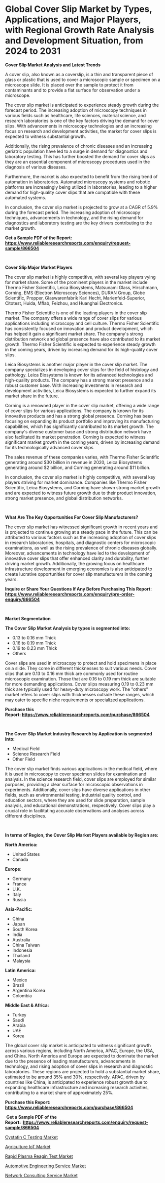 <p><h1>Global Cover Slip Market by Types, Applications, and Major Players, with Regional Growth Rate Analysis and Development Situation, from 2024 to 2031</h1></p><p><strong>Cover Slip Market Analysis and Latest Trends</strong></p>
<p><p>A cover slip, also known as a coverslip, is a thin and transparent piece of glass or plastic that is used to cover a microscopic sample or specimen on a microscope slide. It is placed over the sample to protect it from contaminants and to provide a flat surface for observation under a microscope.</p><p>The cover slip market is anticipated to experience steady growth during the forecast period. The increasing adoption of microscopy techniques in various fields such as healthcare, life sciences, material science, and research laboratories is one of the key factors driving the demand for cover slips. With advancements in microscopy technologies and an increasing focus on research and development activities, the market for cover slips is expected to witness substantial growth.</p><p>Additionally, the rising prevalence of chronic diseases and an increasing geriatric population have led to a surge in demand for diagnostics and laboratory testing. This has further boosted the demand for cover slips as they are an essential component of microscopy procedures used in the diagnosis of various diseases.</p><p>Furthermore, the market is also expected to benefit from the rising trend of automation in laboratories. Automated microscopy systems and robotic platforms are increasingly being utilized in laboratories, leading to a higher demand for high-quality cover slips that are compatible with these automated systems.</p><p>In conclusion, the cover slip market is projected to grow at a CAGR of 5.9% during the forecast period. The increasing adoption of microscopy techniques, advancements in technology, and the rising demand for diagnostics and laboratory testing are the key drivers contributing to the market growth.</p></p>
<p><strong>Get a Sample PDF of the Report:&nbsp; <a href="https://www.reliableresearchreports.com/enquiry/request-sample/866504">https://www.reliableresearchreports.com/enquiry/request-sample/866504</a></strong></p>
<p>&nbsp;</p>
<p><strong>Cover Slip Major Market Players</strong></p>
<p><p>The cover slip market is highly competitive, with several key players vying for market share. Some of the prominent players in the market include Thermo Fisher Scientific, Leica Biosystems, Matsunami Glass, Hirschmann, Corning, EMS (Electron Microscopy Sciences), DURAN Group, Globe Scientific, Propper, Glaswarenfabrik Karl Hecht, Marienfeld-Superior, Citotest, Huida, Mflab, Feizhou, and Huanghai Electronics.</p><p>Thermo Fisher Scientific is one of the leading players in the cover slip market. The company offers a wide range of cover slips for various applications including microscopy and cell culture. Thermo Fisher Scientific has consistently focused on innovation and product development, which has helped it gain a significant market share. The company's strong distribution network and global presence have also contributed to its market growth. Thermo Fisher Scientific is expected to experience steady growth in the coming years, driven by increasing demand for its high-quality cover slips.</p><p>Leica Biosystems is another major player in the cover slip market. The company specializes in developing cover slips for the field of histology and pathology. Leica Biosystems is known for its advanced technologies and high-quality products. The company has a strong market presence and a robust customer base. With increasing investments in research and development activities, Leica Biosystems is expected to further expand its market share in the future.</p><p>Corning is a renowned player in the cover slip market, offering a wide range of cover slips for various applications. The company is known for its innovative products and has a strong global presence. Corning has been focusing on expanding its product portfolio and improving its manufacturing capabilities, which has significantly contributed to its market growth. The company's diverse customer base and strong distribution network have also facilitated its market penetration. Corning is expected to witness significant market growth in the coming years, driven by increasing demand for its technologically advanced cover slips.</p><p>The sales revenue of these companies varies, with Thermo Fisher Scientific generating around $30 billion in revenue in 2020, Leica Biosystems generating around $2 billion, and Corning generating around $11 billion.</p><p>In conclusion, the cover slip market is highly competitive, with several key players striving for market dominance. Companies like Thermo Fisher Scientific, Leica Biosystems, and Corning have shown strong market growth and are expected to witness future growth due to their product innovation, strong market presence, and global distribution networks.</p></p>
<p>&nbsp;</p>
<p><strong>What Are The Key Opportunities For Cover Slip Manufacturers?</strong></p>
<p><p>The cover slip market has witnessed significant growth in recent years and is projected to continue growing at a steady pace in the future. This can be attributed to various factors such as the increasing adoption of cover slips in research laboratories, hospitals, and diagnostic centers for microscopic examinations, as well as the rising prevalence of chronic diseases globally. Moreover, advancements in technology have led to the development of innovative cover slips that offer enhanced clarity and durability, further driving market growth. Additionally, the growing focus on healthcare infrastructure development in emerging economies is also anticipated to create lucrative opportunities for cover slip manufacturers in the coming years.</p></p>
<p><strong>Inquire or Share Your Questions If Any Before Purchasing This Report: <a href="https://www.reliableresearchreports.com/enquiry/pre-order-enquiry/866504">https://www.reliableresearchreports.com/enquiry/pre-order-enquiry/866504</a></strong></p>
<p>&nbsp;</p>
<p><strong>Market Segmentation</strong></p>
<p><strong>The Cover Slip Market Analysis by types is segmented into:</strong></p>
<p><ul><li>0.13 to 0.16 mm Thick</li><li>0.16 to 0.19 mm Thick</li><li>0.19 to 0.23 mm Thick</li><li>Others</li></ul></p>
<p><p>Cover slips are used in microscopy to protect and hold specimens in place on a slide. They come in different thicknesses to suit various needs. Cover slips that are 0.13 to 0.16 mm thick are commonly used for routine microscopic examination. Those that are 0.16 to 0.19 mm thick are suitable for more demanding applications. Cover slips measuring 0.19 to 0.23 mm thick are typically used for heavy-duty microscopy work. The "others" market refers to cover slips with thicknesses outside these ranges, which may cater to specific niche requirements or specialized applications.</p></p>
<p><strong>Purchase this Report:&nbsp;<a href="https://www.reliableresearchreports.com/purchase/866504">https://www.reliableresearchreports.com/purchase/866504</a></strong></p>
<p>&nbsp;</p>
<p><strong>The Cover Slip Market Industry Research by Application is segmented into:</strong></p>
<p><ul><li>Medical Field</li><li>Science Research Field</li><li>Other Field</li></ul></p>
<p><p>The cover slip market finds various applications in the medical field, where it is used in microscopy to cover specimen slides for examination and analysis. In the science research field, cover slips are employed for similar purposes, providing a clear surface for microscopic observations in experiments. Additionally, cover slips have diverse applications in other fields, such as environmental testing, industrial quality control, and education sectors, where they are used for slide preparation, sample analysis, and educational demonstrations, respectively. Cover slips play a crucial role in facilitating accurate observations and analyses across different disciplines.</p></p>
<p>&nbsp;</p>
<p><strong>In terms of Region, the Cover Slip Market Players available by Region are:</strong></p>
<p>
    <p> <strong> North America: </strong>
        <ul>
            <li>United States</li>
            <li>Canada</li>
        </ul>
        </p> 
    <p> <strong> Europe: </strong>
        <ul>
            <li>Germany</li>
            <li>France</li>
            <li>U.K.</li>
            <li>Italy</li>
            <li>Russia</li>
        </ul>
        </p> 
    <p> <strong> Asia-Pacific: </strong>
        <ul>
            <li>China</li>
            <li>Japan</li>
            <li>South Korea</li>
            <li>India</li>
            <li>Australia</li>
            <li>China Taiwan</li>
            <li>Indonesia</li>
            <li>Thailand</li>
            <li>Malaysia</li>
        </ul>
        </p> 
    <p> <strong> Latin America: </strong>
        <ul>
            <li>Mexico</li>
            <li>Brazil</li>
            <li>Argentina Korea</li>
            <li>Colombia</li>
        </ul>
        </p> 
    <p> <strong> Middle East & Africa: </strong>
        <ul>
            <li>Turkey</li>
            <li>Saudi</li>
            <li>Arabia</li>
            <li>UAE</li>
            <li>Korea</li>
        </ul>
    </p>
    </p>
<p><p>The global cover slip market is anticipated to witness significant growth across various regions, including North America, APAC, Europe, the USA, and China. North America and Europe are expected to dominate the market due to the presence of leading manufacturers, advancements in technology, and rising adoption of cover slips in research and diagnostic laboratories. These regions are projected to hold a substantial market share, estimated to be around 35% and 30%, respectively. APAC, driven by countries like China, is anticipated to experience robust growth due to expanding healthcare infrastructure and increasing research activities, contributing to a market share of approximately 25%.</p></p>
<p><strong>Purchase this Report: <a href="https://www.reliableresearchreports.com/purchase/866504">https://www.reliableresearchreports.com/purchase/866504</a></strong></p>
<p>&nbsp;<strong>Get a Sample PDF of the Report:&nbsp;&nbsp;<a href="https://www.reliableresearchreports.com/enquiry/request-sample/866504">https://www.reliableresearchreports.com/enquiry/request-sample/866504</a></strong></p>
<p><strong></strong></p>
<p><p><a href="https://medium.com/@kyliemorgan1913/cystatin-c-testing-market-research-report-its-history-and-forecast-2023-to-2030-0cbd0b1533a2">Cystatin C Testing Market</a></p><p><a href="https://medium.com/@kyliemorgan1913/agriculture-iot-market-competitive-analysis-market-trends-and-forecast-to-2030-eaf70a3191ab">Agriculture IoT Market</a></p><p><a href="https://medium.com/@kyliemorgan1913/rapid-plasma-reagin-test-market-the-key-to-successful-business-strategy-forecast-till-2030-059541ea6f6c">Rapid Plasma Reagin Test Market</a></p><p><a href="https://medium.com/@kyliemorgan1913/automotive-engineering-service-market-analysis-and-sze-forecasted-for-period-from-2023-to-2030-4c28faa9430e">Automotive Engineering Service Market</a></p><p><a href="https://medium.com/@kyliemorgan1913/network-consulting-service-nbsp-market-focuses-on-market-share-size-and-projected-forecast-till-e60b2f341557">Network Consulting Service Market</a></p></p>